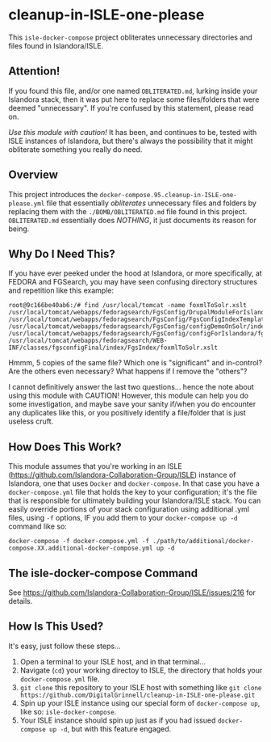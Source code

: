 # cleanup-in-ISLE-one-please
This `isle-docker-compose` project obliterates unnecessary directories and files found in Islandora/ISLE.

## Attention!  
If you found this file, and/or one named `OBLITERATED.md`, lurking inside your Islandora stack, then it was put here to replace some files/folders that were deemed "unnecessary".  If you're confused by this statement, please read on.

*Use this module with caution!*  It has been, and continues to be, tested with ISLE instances of Islandora, but there's always the possibility that it might obliterate something you really do need.

## Overview
This project introduces the `docker-compose.95.cleanup-in-ISLE-one-please.yml` file that essentially _obliterates_ unnecessary files and folders by replacing them with the `./BOMB/OBLITERATED.md` file found in this project.  `OBLITERATED.md` essentially does *NOTHING*, it just documents its reason for being.

## Why Do I Need This?
If you have ever peeked under the hood at Islandora, or more specifically, at FEDORA and FGSearch, you may have seen confusing directory structures and repetition like this example:

```
root@9c166be40ab6:/# find /usr/local/tomcat -name foxmlToSolr.xslt
/usr/local/tomcat/webapps/fedoragsearch/FgsConfig/DrupalModuleForIslandora/islandora_gsearch/FgsConfigIndexTemplate/Solr/foxmlToSolr.xslt
/usr/local/tomcat/webapps/fedoragsearch/FgsConfig/FgsConfigIndexTemplate/Solr/foxmlToSolr.xslt
/usr/local/tomcat/webapps/fedoragsearch/FgsConfig/configDemoOnSolr/index/FgsIndex/foxmlToSolr.xslt
/usr/local/tomcat/webapps/fedoragsearch/FgsConfig/configForIslandora/fgsconfigFinal/index/FgsIndex/foxmlToSolr.xslt
/usr/local/tomcat/webapps/fedoragsearch/WEB-INF/classes/fgsconfigFinal/index/FgsIndex/foxmlToSolr.xslt
```
Hmmm, 5 copies of the same file?  Which one is "significant" and in-control?  Are the others even necessary?  What happens if I remove the "others"?

I cannot definitively answer the last two questions... hence the note about using this module with CAUTION!  However, this module can help you do some investigation, and maybe save your sanity if/when you do encounter any duplicates like this, or you positively identify a file/folder that is just useless cruft.

## How Does This Work?
This module assumes that you're working in an ISLE (https://github.com/Islandora-Collaboration-Group/ISLE) instance of Islandora, one that uses `Docker` and `docker-compose`.  In that case you have a `docker-compose.yml` file that holds the key to your configuration; it's the file that is responsible for ultimately building your Islandora/ISLE stack.  You can easily override portions of your stack configuration using additional .yml files, using `-f` options, IF you add them to your `docker-compose up -d` command like so:
```
docker-compose -f docker-compose.yml -f ./path/to/additional/docker-compose.XX.additional-docker-compose.yml up -d
```

## The isle-docker-compose Command
See https://github.com/Islandora-Collaboration-Group/ISLE/issues/216 for details.

## How Is This Used?
It's easy, just follow these steps...

  1) Open a terminal to your ISLE host, and in that terminal...  
  2) Navigate (`cd`) your working directoy to ISLE, the directory that holds your `docker-compose.yml` file.  
  3) `git clone` this repository to your ISLE host with something like `git clone https://github.com/DigitalGrinnell/cleanup-in-ISLE-one-please.git`  
  4) Spin up your ISLE instance using our special form of `docker-compose up`, like so: `isle-docker-compose`.
  5) Your ISLE instance should spin up just as if you had issued `docker-compose up -d`, but with this feature engaged.
